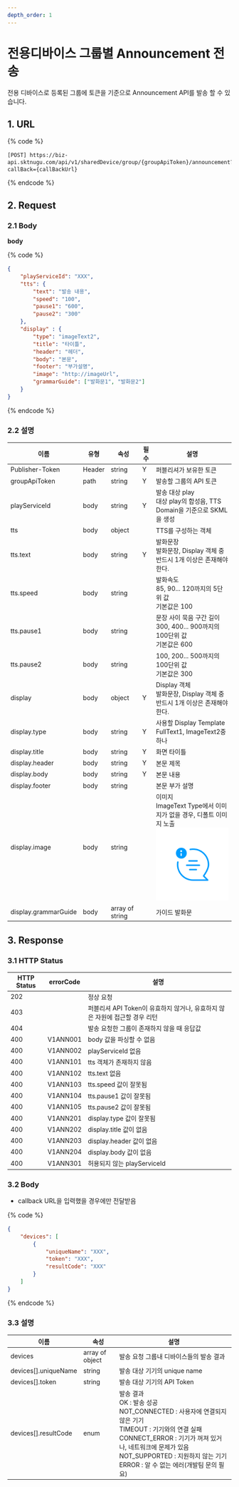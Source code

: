 ```yaml
---
depth_order: 1
---
```


# 전용디바이스 그룹별 Announcement 전송

전용 디바이스로 등록된 그룹에 토큰을 기준으로 Announcement API를 발송 할 수 있습니다.

## 1. URL <a href="#id-announcement-v1-1url" id="id-announcement-v1-1url"></a>

{% code %}
```
[POST] https://biz-api.sktnugu.com/api/v1/sharedDevice/group/{groupApiToken}/announcement?callBack={callBackUrl}
```
{% endcode %}

## 2. Request <a href="#id-announcement-v1-2request" id="id-announcement-v1-2request"></a>

### 2.1 Body <a href="#id-announcement-v1-2.1body" id="id-announcement-v1-2.1body"></a>

**body**

{% code %}
```json
{
    "playServiceId": "XXX",
    "tts": {
        "text": "발송 내용",
        "speed": "100",
        "pause1": "600",
        "pause2": "300"
    },
    "display" : {
        "type": "imageText2",
        "title": "타이틀",
        "header": "헤더",
        "body": "본문",
        "footer": "부가설명",
        "image": "http://imageUrl",
        "grammarGuide": ["발화문1", "발화문2"]
    }
}
```
{% endcode %}

### 2.2 설명 <a href="#id-announcement-v1-2.2" id="id-announcement-v1-2.2"></a>

| 이름                     | 유형       | 속성                 | 필수   | 설명                                                                                                                            |
|------------------------|----------|--------------------|------|-------------------------------------------------------------------------------------------------------------------------------|
| Publisher-Token        | Header   | string             | Y    | 퍼블리셔가 보유한 토큰                                                                                                                  |
| groupApiToken          | path     | string             | Y    | 발송할 그룹의 API 토큰                                                                                                                |
| playServiceId          | body     | string             | Y    | 발송 대상 play<br/>대상 play의 합성음, TTS Domain을 기준으로 SKML을 생성                                                                        |
| tts                    | body     | object             |      | TTS를 구성하는 객체                                                                                                                  |
| tts.text               | body     | string             | Y    | 발화문장<br/>발화문장, Display 객체 중 반드시 1개 이상은 존재해야 한다.                                                                               |
| tts.speed              | body     | string             |      | 발화속도<br/>85, 90... 120까지의 5단위 값<br/>기본값은 100                                                                                  |
| tts.pause1             | body     | string             |      | 문장 사이 묵음 구간 길이<br/>300, 400... 900까지의 100단위 값<br/>기본값은 600                                                                    |
| tts.pause2             | body     | string             |      | 100, 200... 500까지의 100단위 값<br/>기본값은 300                                                                                       |
| display                | body     | object             | Y    | Display 객체<br/>발화문장, Display 객체 중 반드시 1개 이상은 존재해야 한다.                                                                         |
| display.type           | body     | string             | Y    | 사용할 Display Template<br/>FullText1, ImageText2중 하나                                                                            |
| display.title          | body     | string             | Y    | 화면 타이틀                                                                                                                        |
| display.header         | body     | string             | Y    | 본문 제목                                                                                                                         |
| display.body           | body     | string             | Y    | 본문 내용                                                                                                                         |
| display.footer         | body     | string             |      | 본문 부가 설명                                                                                                                      |
| display.image          | body     | string             |      | 이미지<br/>ImageText Type에서 이미지가 없을 경우, 디폴트 이미지 노출<br/>![](../../../assets/images/img_notification.png)                                  |
| display.grammarGuide   | body     | array of string    |      | 가이드 발화문                                                                                                                       |

## 3. Response <a href="#id-announcement-v1-3response" id="id-announcement-v1-3response"></a>

### 3.1 HTTP Status <a href="#id-announcement-v1-3.1httpstatus" id="id-announcement-v1-3.1httpstatus"></a>

| HTTP Status  | errorCode  | 설명                                               |
|--------------|------------|--------------------------------------------------|
| 202          |            | 정상 요청                                            |
| 403          |            | 퍼블리셔 API Token이 유효하지 않거나, 유효하지 않은 자원에 접근할 경우 리턴  |
| 404          |            | 발송 요청한 그룹이 존재하지 않을 때 응답값                         |
| 400          | V1ANN001   | body 값을 파싱할 수 없음                                 |
| 400          | V1ANN002   | playServiceId 없음                                 |
| 400          | V1ANN101   | tts 객체가 존재하지 않음                                  |
| 400          | V1ANN102   | tts.text 없음                                      |
| 400          | V1ANN103   | tts.speed 값이 잘못됨                                 |
| 400          | V1ANN104   | tts.pause1 값이 잘못됨                                |
| 400          | V1ANN105   | tts.pause2 값이 잘못됨                                |
| 400          | V1ANN201   | display.type 값이 잘못됨                              |
| 400          | V1ANN202   | display.title 값이 없음                              |
| 400          | V1ANN203   | display.header 값이 없음                             |
| 400          | V1ANN204   | display.body 값이 없음                               |
| 400          | V1ANN301   | 허용되지 않는 playServiceId                            |

### 3.2 Body <a href="#id-announcement-v1-3.2body" id="id-announcement-v1-3.2body"></a>

* callback URL을 입력했을 경우에만 전달받음

{% code %}
```json
{
    "devices": [
        {
            "uniqueName": "XXX",
            "token": "XXX",
            "resultCode": "XXX"
        }
    ]
}
```
{% endcode %}

### 3.3 설명 <a href="#id-announcement-v1-3.3" id="id-announcement-v1-3.3"></a>

| 이름                     | 속성              | 설명                                                                                                                                                                                             |
|------------------------|-----------------|------------------------------------------------------------------------------------------------------------------------------------------------------------------------------------------------|
| devices                | array of object | 발송 요청 그룹내 디바이스들의 발송 결과                                                                                                                                                                         |
| devices\[\].uniqueName | string          | 발송 대상 기기의 unique name                                                                                                                                                                          |
| devices\[\].token      | string          | 발송 대상 기기의 API Token                                                                                                                                                                            |
| devices\[\].resultCode | enum            | 발송 결과<br/>OK : 발송 성공<br/>NOT_CONNECTED : 사용자에 연결되지 않은 기기<br/>TIMEOUT : 기기와의 연결 실패<br/>CONNECT_ERROR : 기기가 꺼져 있거나, 네트워크에 문제가 있음<br/>NOT_SUPPORTED : 지원하지 않는 기기<br/>ERROR : 알 수 없는 에러(개발팀 문의 필요) |
